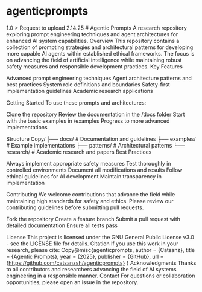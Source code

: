 # agenticprompts
1.0 > Request to upload 2.14.25 # 
Agentic Prompts
A research repository exploring prompt engineering techniques and agent architectures for enhanced AI system capabilities.
Overview
This repository contains a collection of prompting strategies and architectural patterns for developing more capable AI agents within established ethical frameworks. The focus is on advancing the field of artificial intelligence while maintaining robust safety measures and responsible development practices.
Key Features

Advanced prompt engineering techniques
Agent architecture patterns and best practices
System role definitions and boundaries
Safety-first implementation guidelines
Academic research applications

Getting Started
To use these prompts and architectures:

Clone the repository
Review the documentation in the /docs folder
Start with the basic examples in /examples
Progress to more advanced implementations

Structure
Copy/
├── docs/           # Documentation and guidelines
├── examples/       # Example implementations
├── patterns/       # Architectural patterns
└── research/       # Academic research and papers
Best Practices

Always implement appropriate safety measures
Test thoroughly in controlled environments
Document all modifications and results
Follow ethical guidelines for AI development
Maintain transparency in implementation

Contributing
We welcome contributions that advance the field while maintaining high standards for safety and ethics. Please review our contributing guidelines before submitting pull requests.

Fork the repository
Create a feature branch
Submit a pull request with detailed documentation
Ensure all tests pass

License
This project is licensed under the GNU General Public License v3.0 - see the LICENSE file for details.
Citation
If you use this work in your research, please cite:
Copy@misc{agenticprompts,
  author = {Catsanz},
  title = {Agentic Prompts},
  year = {2025},
  publisher = {GitHub},
  url = {https://github.com/catsanzsh/agenticprompts}
}
Acknowledgments
Thanks to all contributors and researchers advancing the field of AI systems engineering in a responsible manner.
Contact
For questions or collaboration opportunities, please open an issue in the repository.
